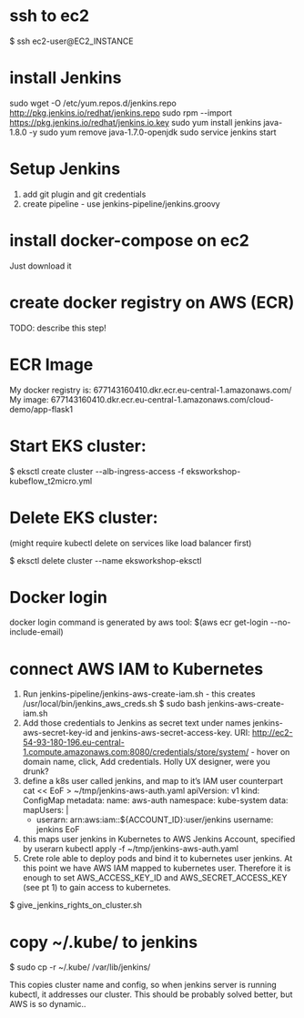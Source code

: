 # ssh to ec2
$ ssh ec2-user@EC2_INSTANCE

# install Jenkins
sudo wget -O /etc/yum.repos.d/jenkins.repo http://pkg.jenkins.io/redhat/jenkins.repo
sudo rpm --import https://pkg.jenkins.io/redhat/jenkins.io.key
sudo yum install jenkins java-1.8.0 -y
sudo yum remove java-1.7.0-openjdk
sudo service jenkins start

# Setup Jenkins
1. add git plugin and git credentials
2. create pipeline - use jenkins-pipeline/jenkins.groovy

# install docker-compose on ec2
Just download it 

# create docker registry on AWS (ECR)
TODO: describe this step!

# ECR Image
My docker registry is: 677143160410.dkr.ecr.eu-central-1.amazonaws.com/
My image: 
677143160410.dkr.ecr.eu-central-1.amazonaws.com/cloud-demo/app-flask1

# Start EKS cluster:

$ eksctl create cluster  --alb-ingress-access  -f eksworkshop-kubeflow_t2micro.yml

# Delete EKS cluster:
(might require kubectl delete on services like load balancer first)

$ eksctl delete cluster --name eksworkshop-eksctl


# Docker login
docker login command is generated by aws tool:
$(aws ecr get-login --no-include-email)

# connect AWS IAM to Kubernetes
1. Run jenkins-pipeline/jenkins-aws-create-iam.sh - this creates /usr/local/bin/jenkins_aws_creds.sh
$ sudo bash jenkins-aws-create-iam.sh
2. Add those credentials to Jenkins as secret text under names jenkins-aws-secret-key-id and jenkins-aws-secret-access-key. URI: http://ec2-54-93-180-196.eu-central-1.compute.amazonaws.com:8080/credentials/store/system/ - hover on domain name, click, Add credentials. Holly UX designer, were you drunk?
3. define a k8s user called jenkins, and map to it’s IAM user counterpart
cat << EoF > ~/tmp/jenkins-aws-auth.yaml
apiVersion: v1
kind: ConfigMap
metadata:
  name: aws-auth
  namespace: kube-system
data:
  mapUsers: |
    - userarn: arn:aws:iam::${ACCOUNT_ID}:user/jenkins
      username: jenkins
EoF
4. this maps user jenkins in Kubernetes to AWS Jenkins Account, specified by userarn
kubectl apply -f ~/tmp/jenkins-aws-auth.yaml
5. Crete role able to deploy pods and bind it to kubernetes user jenkins. At this point we have AWS IAM mapped to kubernetes user. Therefore it is enough to set AWS_ACCESS_KEY_ID and AWS_SECRET_ACCESS_KEY (see pt 1) to gain access to kubernetes.

$ give_jenkins_rights_on_cluster.sh

# copy ~/.kube/ to jenkins
$ sudo cp -r ~/.kube/ /var/lib/jenkins/

This copies cluster name and config, so when jenkins server is running kubectl, it addresses our cluster. This should be probably solved better, but AWS is so dynamic..




